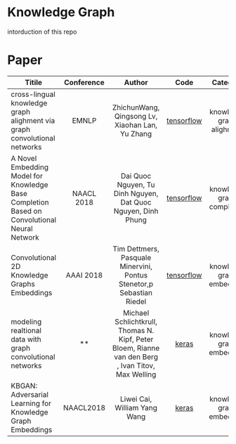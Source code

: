 # Knowledge Graph
intorduction of this repo

# Paper


| Titile      | Conference     | Author     | Code     |  Categroy    |
| ---------- | :-----------:  | :-----------: |:-----------: |:-----------: |
| cross-lingual knowledge graph alighment via graph convolutional networks | EMNLP  | ZhichunWang, Qingsong Lv, Xiaohan Lan, Yu Zhang |   [tensorflow](https://github.com/1049451037/GCN-Align)   | knowledge graph alighment   |
| A Novel Embedding Model for Knowledge Base Completion Based on Convolutional Neural Network | NAACL 2018 | Dai Quoc Nguyen, Tu Dinh Nguyen, Dat Quoc Nguyen, Dinh Phung | [tensorflow](https://github.com/daiquocnguyen/ConvKB) |  knowledge graph completion |
| Convolutional 2D Knowledge Graphs Embeddings | AAAI 2018 | Tim Dettmers, Pasquale Minervini, Pontus Stenetor,p Sebastian Riedel | [tensorflow](https://github.com/TimDettmers/ConvE) |  knowledge graph embedding |
| modeling realtional data with graph convolutional networks | ** | Michael Schlichtkrull, Thomas N. Kipf, Peter Bloem, Rianne van den Berg , Ivan Titov, Max Welling| [keras](https://github.com/tkipf/relational-gcn) |  knowledge graph embedding |
| KBGAN: Adversarial Learning for Knowledge Graph Embeddings | NAACL2018 | Liwei Cai, William Yang Wang | [keras](https://github.com/cai-lw/KBGAN) |  knowledge graph embedding |

